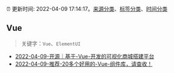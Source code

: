 :alarm_clock: 更新时间: 2022-04-09 17:14:17。[来源分类](../README.md)、[标签分类](../TAGS.md)、[时间分类](../TIMELINE.md)

## Vue


> 关键字：`Vue`、`ElementUI`



- [2022-04-09-开源｜基于-Vue-开发的可视化商城搭建平台](https://toutiao.io/k/48imbcu) 
- [2022-04-09-推荐-20多个好用的-Vue-组件库，请查收！](https://toutiao.io/k/sskayyw) 